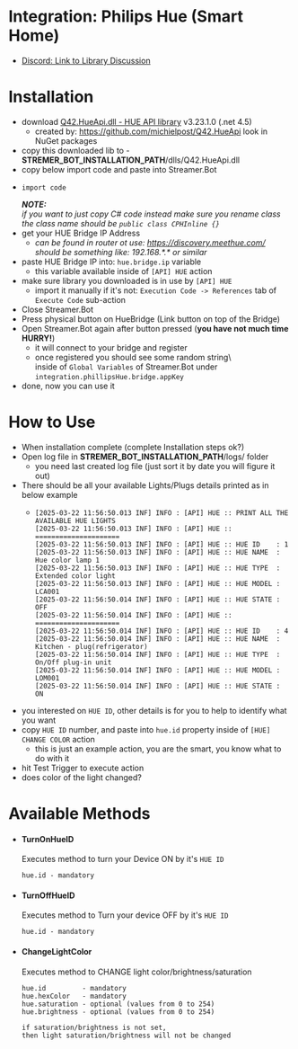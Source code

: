 ﻿# Integration: Philips Hue (Smart Home)

- [Discord: Link to Library Discussion](https://discord.com/channels/834650675224248362/1295383440291659776)

# Installation
- download [Q42.HueApi.dll - HUE API library](./lib/Q42.HueApi.dll) v3.23.1.0 (.net 4.5)
  - created by: https://github.com/michielpost/Q42.HueApi look in NuGet packages
- copy this downloaded lib to - **STREMER_BOT_INSTALLATION_PATH**/dlls/Q42.HueApi.dll
- copy below import code and paste into Streamer.Bot 
- ```text
  import code
  ```
  ***NOTE:***\
  *if you want to just copy C# code instead make sure you rename class*\
  *the class name should be `public class CPHInline {}`*
- get your HUE Bridge IP Address 
  - *can be found in router ot use: https://discovery.meethue.com/* \
    *should be something like: 192.168.\*.\* or similar*
- paste HUE Bridge IP into: `hue.bridge.ip` variable
  - this variable available inside of `[API] HUE` action
- make sure library you downloaded is in use by `[API] HUE`
  - import it manually if it's not: `Execution Code -> References` tab of `Execute Code` sub-action
- Close Streamer.Bot 
- Press physical button on HueBridge (Link button on top of the Bridge)
- Open Streamer.Bot again after button pressed (**you have not much time HURRY!**)
  - it will connect to your bridge and register
  - once registered you should see some random string\  
    inside of `Global Variables` of Streamer.Bot under `integration.phillipsHue.bridge.appKey`
- done, now you can use it

# How to Use
- When installation complete (complete Installation steps ok?)
- Open log file in **STREMER_BOT_INSTALLATION_PATH**/logs/ folder
  - you need last created log file (just sort it by date you will figure it out)
- There should be all your available Lights/Plugs details printed as in below example
  - ```text
    [2025-03-22 11:56:50.013 INF] INFO : [API] HUE :: PRINT ALL THE AVAILABLE HUE LIGHTS
    [2025-03-22 11:56:50.013 INF] INFO : [API] HUE :: =====================
    [2025-03-22 11:56:50.013 INF] INFO : [API] HUE :: HUE ID    : 1
    [2025-03-22 11:56:50.013 INF] INFO : [API] HUE :: HUE NAME  : Hue color lamp 1
    [2025-03-22 11:56:50.013 INF] INFO : [API] HUE :: HUE TYPE  : Extended color light
    [2025-03-22 11:56:50.013 INF] INFO : [API] HUE :: HUE MODEL : LCA001
    [2025-03-22 11:56:50.014 INF] INFO : [API] HUE :: HUE STATE : OFF
    [2025-03-22 11:56:50.014 INF] INFO : [API] HUE :: =====================
    [2025-03-22 11:56:50.014 INF] INFO : [API] HUE :: HUE ID    : 4
    [2025-03-22 11:56:50.014 INF] INFO : [API] HUE :: HUE NAME  : Kitchen - plug(refrigerator)
    [2025-03-22 11:56:50.014 INF] INFO : [API] HUE :: HUE TYPE  : On/Off plug-in unit
    [2025-03-22 11:56:50.014 INF] INFO : [API] HUE :: HUE MODEL : LOM001
    [2025-03-22 11:56:50.014 INF] INFO : [API] HUE :: HUE STATE : ON
    ``` 
- you interested on `HUE ID`, other details is for you to help to identify what you want
- copy `HUE ID` number, and paste into `hue.id` property inside of `[HUE] CHANGE COLOR` action
  - this is just an example action, you are the smart, you know what to do with it
- hit Test Trigger to execute action
- does color of the light changed?

# Available Methods
- #### TurnOnHueID
  Executes method to turn your Device ON by it's `HUE ID`
  ```text
  hue.id - mandatory
  ```
- #### TurnOffHueID 
  Executes method to Turn your device OFF by it's `HUE ID`
  ```text
  hue.id - mandatory
  ```
- #### ChangeLightColor
  Executes method to CHANGE light color/brightness/saturation
  ```text
  hue.id         - mandatory
  hue.hexColor   - mandatory
  hue.saturation - optional (values from 0 to 254)
  hue.brightness - optional (values from 0 to 254)
  
  if saturation/brightness is not set, 
  then light saturation/brightness will not be changed 
  ```